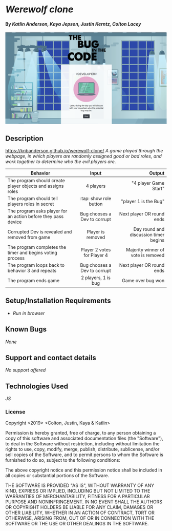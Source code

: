 # _Werewolf clone_

#### By _**Katlin Anderson, Kaya Jepson, Justin Kerntz, Colton Lacey**_

![game image](/img/bugCode.png)

## Description

https://knbanderson.github.io/werewolf-clone/
_A game played through the webpage, in which players are randomly assigned good or bad roles, and work together to determine who the evil players are._

| Behavior | Input | Output |
| ------------- |:-------------:| -----:|
| The program should create player objects and assigns roles | 4 players | "4 player Game Start" |
| The program should tell players roles in secret | :tap: show role button | "player 1 is the Bug" |
| The program asks player for an action before they pass device | Bug chooses a Dev to corrupt | Next player OR round ends |
| Corrupted Dev is revealed and removed from game | Player is removed | Day round and discussion timer begins |
| The program completes the timer and begins voting process | Player 2 votes for Player 4 | Majority winner of vote is removed |
| The program loops back to behavior 3 and repeats | Bug chooses a Dev to corrupt | Next player OR round ends |
| The program ends game | 2 players, 1 is bug | Game over bug won |


## Setup/Installation Requirements

* _Run in browser_

## Known Bugs

_None_

## Support and contact details

_No support offered_

## Technologies Used

_JS_

### License

Copyright <2019> <Colton, Justin, Kaya & Katlin>

Permission is hereby granted, free of charge, to any person obtaining a copy of this software and associated documentation files (the "Software"), to deal in the Software without restriction, including without limitation the rights to use, copy, modify, merge, publish, distribute, sublicense, and/or sell copies of the Software, and to permit persons to whom the Software is furnished to do so, subject to the following conditions:

The above copyright notice and this permission notice shall be included in all copies or substantial portions of the Software.

THE SOFTWARE IS PROVIDED "AS IS", WITHOUT WARRANTY OF ANY KIND, EXPRESS OR IMPLIED, INCLUDING BUT NOT LIMITED TO THE WARRANTIES OF MERCHANTABILITY, FITNESS FOR A PARTICULAR PURPOSE AND NONINFRINGEMENT. IN NO EVENT SHALL THE AUTHORS OR COPYRIGHT HOLDERS BE LIABLE FOR ANY CLAIM, DAMAGES OR OTHER LIABILITY, WHETHER IN AN ACTION OF CONTRACT, TORT OR OTHERWISE, ARISING FROM, OUT OF OR IN CONNECTION WITH THE SOFTWARE OR THE USE OR OTHER DEALINGS IN THE SOFTWARE.
